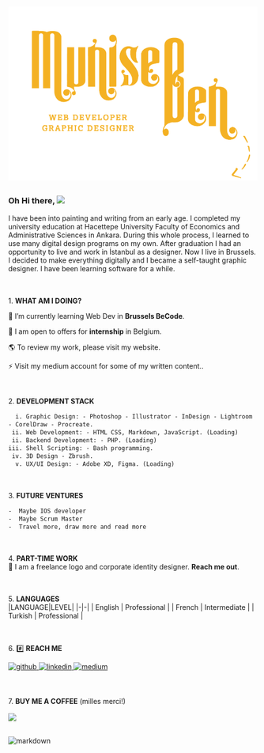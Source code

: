 # ![Munise Ben Header](kck.png)
### Oh Hi there, ![](https://user-images.githubusercontent.com/18350557/176309783-0785949b-9127-417c-8b55-ab5a4333674e.gif)
I have been into painting and writing from an early age. I completed my university education at Hacettepe University Faculty of Economics and Administrative Sciences in Ankara. During this whole process, I learned to use many digital design programs on my own. After graduation I had an opportunity to live and work in İstanbul as a designer. Now I live in Brussels. I decided to make everything digitally and I became a self-taught graphic designer. I have been learning software for a while.<br>

<br><br>1.   **WHAT AM I DOING?**<br>


🌱 I’m currently learning Web Dev in **Brussels BeCode**.

🤍 I am open to offers for **internship** in Belgium.

🌎 To review my work, please visit my website.

⚡ Visit my medium account for some of my written content..<br>

<br><br> 2.  **DEVELOPMENT STACK**<br>

      i. Graphic Design: - Photoshop - Illustrator - InDesign - Lightroom - CorelDraw - Procreate.
     ii. Web Development: - HTML CSS, Markdown, JavaScript. (Loading)
     ii. Backend Development: - PHP. (Loading)
    iii. Shell Scripting: - Bash programming.
     iv. 3D Design - Zbrush.
      v. UX/UI Design: - Adobe XD, Figma. (Loading)
 

<br><br>3.  **FUTURE VENTURES**<br>

    -  Maybe IOS developer
    -  Maybe Scrum Master
    -  Travel more, draw more and read more


<br><br>4.   **PART-TIME WORK**<br>
🌱 I am a freelance logo and corporate identity designer. **Reach me out**.


<br><br>5.   **LANGUAGES**<br>
|LANGUAGE|LEVEL|
|-|-|
| English | Professional |
| French | Intermediate |
| Turkish | Professional |



<br><br>6. #️⃣ **REACH ME**<br>


<div align="left">
<a href="https://github.com/muniseben" target="_blank">
<img src=https://img.shields.io/badge/github-%2324292e.svg?&style=for-the-badge&logo=github&logoColor=white alt=github style="margin-bottom: 5px;" />
</a>
<a href="https://linkedin.com/in/munise-ben" target="_blank">
<img src=https://img.shields.io/badge/linkedin-%231E77B5.svg?&style=for-the-badge&logo=linkedin&logoColor=white alt=linkedin style="margin-bottom: 5px;" />
</a>
<a href="https://medium.com/@muniseben" target="_blank">
<img src=https://img.shields.io/badge/medium-%23292929.svg?&style=for-the-badge&logo=medium&logoColor=white alt=medium style="margin-bottom: 5px;" />
</a>
</div>

<br><br>7.  **BUY ME A COFFEE** (milles merci!)<br>
<div align="left">
            <a href="https://paypal.me/@muniseben" target="_blank" style="display: inline-block;">
                <img
                    src="https://img.shields.io/badge/Donate-PayPal-blue.svg?style=flat-square&logo=paypal"
                    align="center"
                />
            </a></div>
<br />


![markdown](https://media.giphy.com/media/Cijc1E0mhnR69KyjH6/giphy.gif)
